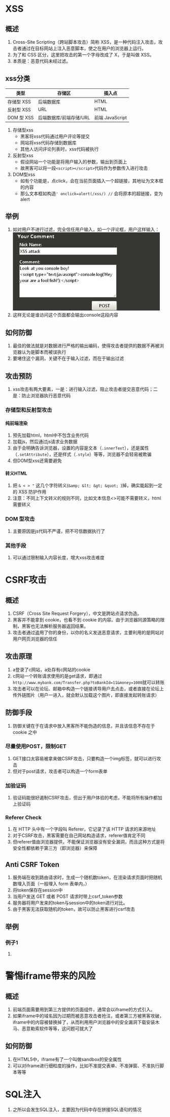 # XSS



## 概述

1. Cross-Site Scripting（跨站脚本攻击）简称 XSS，是一种代码注入攻击，攻击者通过在目标网站上注入恶意脚本，使之在用户的浏览器上运行。
2. 为了和 CSS 区分，这里把攻击的第一个字母改成了 X，于是叫做 XSS。
3. 本质是：恶意代码未经过滤。

## xss分类

| 类型       | 存储区                  | 插入点          |
| ---------- | ----------------------- | --------------- |
| 存储型 XSS | 后端数据库              | HTML            |
| 反射型 XSS | URL                     | HTML            |
| DOM 型 XSS | 后端数据库/前端存储/URL | 前端 JavaScript |

1. 存储型xss
	- 黑客将xss代码通过用户评论等提交
	- 网站将xss代码存储到数据库
	- 其他人访问评论列表时，xss代码被执行
2. 反射型xss
	- 假设网站一个功能是将用户输入的参数，输出到页面上
	- 故黑客可以将一段`<script></script>`代码作为参数传入进行攻击
3. DOM型xss
	- 如有个功能是，点click，会在当前页面插入一个超链接，其地址为文本框的内容
	- 那么文本框如构造`' onclick=alert(/xss/) //` 会将原本的超链接，变为alert

## 举例

1. 如对用户不进行过滤，完全信任用户输入，如一个评论框，用户这样输入：![1557327281590](README.assets/1557327281590.png)
2. 这样无论是谁访问这个页面都会输出console这段内容

## 如何防御

1. 最佳的做法就是对数据进行严格的输出编码，使得攻击者提供的数据不再被浏览器认为是脚本而被误执行
2. 要堵住这个漏洞，关键不在于输入过滤，而在于输出过滤 

## 攻击预防

1. xss攻击有两大要素，一是：进行输入过滤，阻止攻击者提交恶意代码；二是：防止浏览器执行恶意代码

### 存储型和反射型攻击

#### 纯前端渲染

1. 预先加载html，html中不包含业务代码
2. 加载js，然后通过js请求业务数据
3. 由于会明确告诉浏览器，设置的内容是文本（`.innerText`），还是属性（`.setAttribute`），还是样式（`.style`）等等，浏览器不会轻易被欺骗
4. 但DOM型xss还需要避免

#### 转义HTML

1. 把 `& < > "` 这几个字符转义(`&amp; &lt; &gt; &quot; `)掉，确实能起到一定的 XSS 防护作用
2. 注意：不同上下文转义的规则不同，比如文本信息<>可能不需要转义，html需要转义

### DOM 型攻击

1. 主要原因是js代码不严谨，把不可信数据执行了

### 其他手段

1. 可以通过限制输入内容长度，增大xss攻击难度

# CSRF攻击

## 概述

1. CSRF（Cross Site Request Forgery），中文是跨站点请求伪造。
2. 黑客并不能拿到 cookie，也看不到 cookie 的内容。由于浏览器同源策略的限制，黑客也无法解析服务器返回结果。
3. 攻击者通过盗用了你的身份，以你的名义发送恶意请求，主要利用的是网站对用户网页浏览器的信任

## 攻击原理

1. a登录了c网站，a处存有c网站的cookie
2. c网站一个转账请求使用的是get请求，即通过`http://www.mybank.com/Transfer.php?toBankId=11&money=1000`就可以转账
3. 攻击者可以在论坛、邮箱中构造一个链接诱导用户去点击，或者直接在论坛上传外链图片（用户一进入，就会默认加载这个图片，即直接发起转账请求）

## 防御手段

1. 防御关键在于在请求中放入黑客所不能伪造的信息，并且该信息不存在于 cookie 之中

### 尽量使用POST，限制GET

1. GET接口太容易被拿来做CSRF攻击，只要构造一个img标签，就可以进行攻击
2. 但对于post请求，攻击者可以构造一个form表单

### 加验证码

1. 验证码能很好遏制CSRF攻击，但出于用户体验的考虑，不能将所有操作都加上验证码

### Referer Check

1. 在 HTTP 头中有一个字段叫 Referer，它记录了该 HTTP 请求的来源地址
2. 对于CSRF攻击，黑客需要在自己网站构造请求，referer值肯定不同
3. 但referer值由浏览器提供，不能保证浏览器没有安全漏洞，而且这种方式是将安全性都依赖于第三方（即浏览器）来保障

## Anti CSRF Token

1. 服务端在收到路由请求时，生成一个随机数token，在渲染请求页面时把随机数埋入页面（一般埋入 form 表单内，<input type="hidden" name="csrf_token" value="xxxx">）
2. 将token保存在session中
3. 当用户发送 GET 或者 POST 请求时带上csrf_token参数
4. 服务器将用户发来的token与session中的token进行对比。
5. 由于黑客无法获取随机的token，故可以防止黑客进行csrf攻击

## 举例

### 例子1

1. 

# 警惕iframe带来的风险

## 概述

1. 前端页面需要用到第三方提供的页面组件，通常会以iframe的方式引入。
2. 如果iframe中的域名因为过期而被恶意攻击者抢注，或者第三方被黑客攻破，iframe中的内容被替换掉了，从而利用用户浏览器中的安全漏洞下载安装木马、恶意勒索软件等等，这问题可就大了 

## 如何防御

1. 在HTML5中，iframe有了一个叫做sandbox的安全属性 
2. 可以对iframe进行细粒度的操作，比如不准提交表单、不准弹窗、不准执行脚本等等 





# SQL注入

1. 之所以会发生SQL注入，主要因为代码中存在拼接SQL语句的情况 